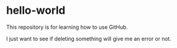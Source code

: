 # hello-world
This repository is for learning how to use GitHub. 

I just want to see if deleting something will give me an error or not.
